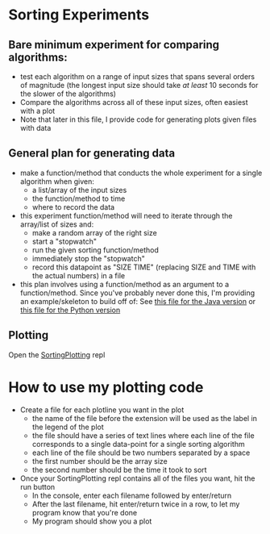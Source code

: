 # Sorting Experiments

## Bare minimum experiment for comparing algorithms:
* test each algorithm on a range of input sizes that spans several orders of magnitude (the longest input size should take *at least* 10 seconds for the slower of the algorithms)
* Compare the algorithms across all of these input sizes, often easiest with a plot
* Note that later in this file, I provide code for generating plots given files with data
## General plan for generating data
* make a function/method that conducts the whole experiment for a single algorithm when given:
  - a list/array of the input sizes
  - the function/method to time
  - where to record the data
* this experiment function/method will need to iterate through the array/list of sizes and:
  - make a random array of the right size
  - start a "stopwatch"
  - run the given sorting function/method
  - immediately stop the "stopwatch"
  - record this datapoint as "SIZE TIME" (replacing SIZE and TIME with the actual numbers) in a file
* this plan involves using a function/method as an argument to a function/method. Since you've probably never done this, I'm providing an example/skeleton to build off of: See [this file for the Java version](JavaTestingExample.md)  or [this file for the Python version](PythonTestingExample.md)


## Plotting
Open the [SortingPlotting](https://replit.com/team/Algos-Block1-2223/SortingPlotting) repl
# How to use my plotting code
* Create a file for each plotline you want in the plot
  * the name of the file before the extension will be used as the label in the legend of the plot
  * the file should have a series of text lines where each line of the file corresponds to a single data-point for a single sorting algorithm
  * each line of the file should be two numbers separated by a space
  * the first number should be the array size
  * the second number should be the time it took to sort
* Once your SortingPlotting repl contains all of the files you want, hit the run button
  * In the console, enter each filename followed by enter/return
  * After the last filename, hit enter/return twice in a row, to let my program know that you're done
  * My program should show you a plot